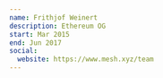 ```yaml
---
name: Frithjof Weinert
description: Ethereum OG
start: Mar 2015
end: Jun 2017
social:
  website: https://www.mesh.xyz/team
---
```


